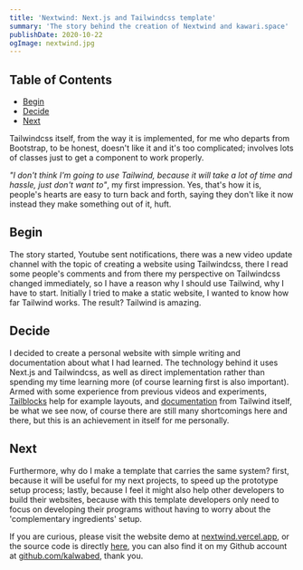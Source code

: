 ```yaml
---
title: 'Nextwind: Next.js and Tailwindcss template'
summary: 'The story behind the creation of Nextwind and kawari.space'
publishDate: 2020-10-22
ogImage: nextwind.jpg
---
```


## Table of Contents

- [Begin](#begin)
- [Decide](#decide)
- [Next](#next)

Tailwindcss itself, from the way it is implemented, for me who departs from Bootstrap, to be honest, doesn't like it and it's too complicated; involves lots of classes just to get a component to work properly.

_"I don't think I'm going to use Tailwind, because it will take a lot of time and hassle, just don't want to"_, my first impression. Yes, that's how it is, people's hearts are easy to turn back and forth, saying they don't like it now instead they make something out of it, huft.

## Begin

The story started, Youtube sent notifications, there was a new video update channel with the topic of creating a website using Tailwindcss, there I read some people's comments and from there my perspective on Tailwindcss changed immediately, so I have a reason why I should use Tailwind, why I have to start. Initially I tried to make a static website, I wanted to know how far Tailwind works. The result? Tailwind is amazing.

## Decide

I decided to create a personal website with simple writing and documentation about what I had learned. The technology behind it uses Next.js and Tailwindcss, as well as direct implementation rather than spending my time learning more (of course learning first is also important). Armed with some experience from previous videos and experiments, [Tailblocks](https://mertjf.github.io/tailblocks/) help for example layouts, and [documentation](https://tailwindcss.com/docs/installation) from Tailwind itself, be what we see now, of course there are still many shortcomings here and there, but this is an achievement in itself for me personally.

## Next

Furthermore, why do I make a template that carries the same system? first, because it will be useful for my next projects, to speed up the prototype setup process; lastly, because I feel it might also help other developers to build their websites, because with this template developers only need to focus on developing their programs without having to worry about the 'complementary ingredients' setup.

If you are curious, please visit the website demo at [nextwind.vercel.app](https://nextwind.vercel.app), or the source code is directly [here](https://github.com/kalwabed/nextwind), you can also find it on my Github account at [github.com/kalwabed](https://github.com/kalwabed), thank you.
